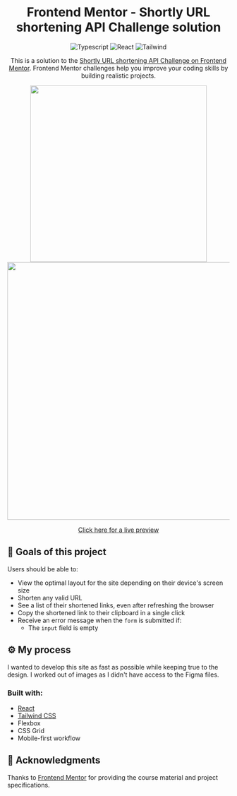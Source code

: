 <div align="center">

# Frontend Mentor - Shortly URL shortening API Challenge solution
![Typescript](https://img.shields.io/badge/TypeScript-007ACC?style=for-the-badge&logo=typescript&logoColor=white)
![React](https://img.shields.io/badge/React-20232A?style=for-the-badge&logo=react&logoColor=61DAFB)
![Tailwind](https://img.shields.io/badge/Tailwind_CSS-38B2AC?style=for-the-badge&logo=tailwind-css&logoColor=white)

This is a solution to the [Shortly URL shortening API Challenge on Frontend Mentor](https://www.frontendmentor.io/challenges/url-shortening-api-landing-page-2ce3ob-G). Frontend Mentor challenges help you improve your coding skills by building realistic projects. 

<img width="400px" src="https://user-images.githubusercontent.com/68517837/231066107-551e02c0-9311-4c13-a025-6cdfaf83734a.png" />
<img height="584.16px" src="https://user-images.githubusercontent.com/68517837/231066511-ee450752-92cc-4878-9dde-631db72bb246.png" />

[Click here for a live preview](https://anthonypoullain.github.io/shortly-url-shortener/)

</div>

## 🎯 Goals of this project

Users should be able to:

- View the optimal layout for the site depending on their device's screen size
- Shorten any valid URL
- See a list of their shortened links, even after refreshing the browser
- Copy the shortened link to their clipboard in a single click
- Receive an error message when the `form` is submitted if:
  - The `input` field is empty

## ⚙️ My process

I wanted to develop this site as fast as possible while keeping true to the design. I worked out of images as I didn't have access to the Figma files.

### Built with:

- [React](https://reactjs.org/)
- [Tailwind CSS](https://tailwindcss.com/)
- Flexbox
- CSS Grid
- Mobile-first workflow

## 📃 Acknowledgments

Thanks to [Frontend Mentor](https://frontendmentor.io/) for providing the course material and project specifications.
